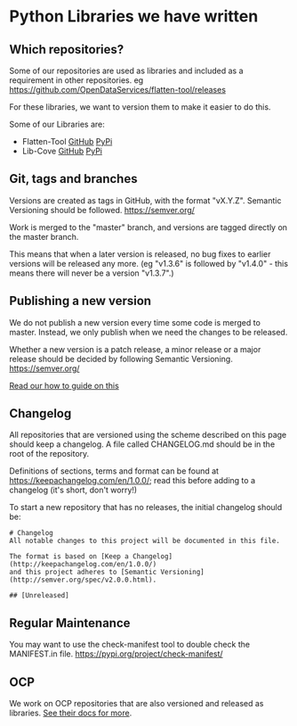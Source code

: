 # Python Libraries we have written

## Which repositories?

Some of our repositories are used as libraries and included as a requirement in other repositories.
eg https://github.com/OpenDataServices/flatten-tool/releases

For these libraries, we want to version them to make it easier to do this.

Some of our Libraries are:

 *  Flatten-Tool [GitHub](https://github.com/OpenDataServices/flatten-tool) [PyPi](https://pypi.org/project/flattentool/)
 *  Lib-Cove [GitHub](https://github.com/OpenDataServices/lib-cove) [PyPi](https://pypi.org/project/libcove/)

## Git, tags and branches

Versions are created as tags in GitHub, with the format "vX.Y.Z". Semantic Versioning should be followed. https://semver.org/

Work is merged to the "master" branch, and versions are tagged directly on the master branch.

This means that when a later version is released, no bug fixes to earlier versions will be released any more.
(eg "v1.3.6" is followed by "v1.4.0" - this means there will never be a version "v1.3.7".)


## Publishing a new version

We do not publish a new version every time some code is merged to master. Instead, we only publish when we need the changes 
to be released.

Whether a new version is a patch release, a minor release or a major release should be decided by 
following Semantic Versioning. https://semver.org/

[Read our how to guide on this](/howto/release-python-library.md) 

## Changelog

All repositories that are versioned using the scheme described on this page should keep a changelog. A file called CHANGELOG.md should be in the root of the repository.

Definitions of sections, terms and format can be found at https://keepachangelog.com/en/1.0.0/; read this before adding to a changelog (it's short, don't worry!)

To start a new repository that has no releases, the initial changelog should be:

```
# Changelog
All notable changes to this project will be documented in this file.

The format is based on [Keep a Changelog](http://keepachangelog.com/en/1.0.0/)
and this project adheres to [Semantic Versioning](http://semver.org/spec/v2.0.0.html).

## [Unreleased]
```


## Regular Maintenance

You may want to use the check-manifest tool to double check the MANIFEST.in file. https://pypi.org/project/check-manifest/

## OCP

We work on OCP repositories that are also versioned and released as libraries. 
[See their docs for more](https://ocds-standard-development-handbook.readthedocs.io/en/latest/coding/index.html#python-packages). 

